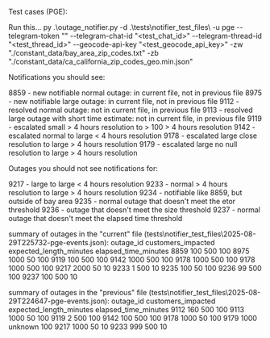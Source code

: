 Test cases (PGE):

Run this...
py .\outage_notifier.py -d .\tests\notifier_test_files\ -u pge --telegram-token "<token>" --telegram-chat-id "<test_chat_id>" --telegram-thread-id "<test_thread_id>" --geocode-api-key "<test_geocode_api_key>" -zw "./constant_data/bay_area_zip_codes.txt" -zb "./constant_data/ca_california_zip_codes_geo.min.json"

Notifications you should see:

8859 - new notifiable normal outage: in current file, not in previous file
8975 - new notifiable large outage: in current file, not in previous file
9112 - resolved normal outage: not in current file, in previous file
9113 - resolved large outage with short time estimate: not in current file, in previous file 
9119 - escalated small > 4 hours resolution to > 100 > 4 hours resolution
9142 - escalated normal to large < 4 hours resolution
9178 - escalated large close resolution to large > 4 hours resolution
9179 - escalated large no null resolution to large > 4 hours resolution

Outages you should not see notifications for:

9217 - large to large < 4 hours resolution
9233 - normal > 4 hours resolution to large > 4 hours resolution 
9234 - notifiable like 8859, but outside of bay area 
9235 - normal outage that doesn't meet the etor threshold 
9236 - outage that doesn't meet the size threshold 
9237 - normal outage that doesn't meet the elapsed time threshold 

summary of outages in the "current" file (tests\notifier_test_files\2025-08-29T225732-pge-events.json):
outage_id  customers_impacted  expected_length_minutes  elapsed_time_minutes
8859                 100                      500                   100
8975                1000                       50                   100
9119                 100                      500                   100
9142                1000                      500                   100
9178                1000                      500                   100
9178                1000                      500                   100
9217                2000                       50                    10
9233                   1                      500                    10
9235                 100                       50                   100
9236                  99                      500                   100
9237                 100                      500                    10

summary of outages in the "previous" file (tests\notifier_test_files\2025-08-29T224647-pge-events.json):
outage_id  customers_impacted  expected_length_minutes  elapsed_time_minutes
9112                 160                      500                   100
9113                1000                       50                   100
9119                   2                      500                   100
9142                 100                      500                   100
9178                1000                       50                   100
9179                1000                  unknown                   100
9217                1000                       50                    10
9233                 999                      500                    10